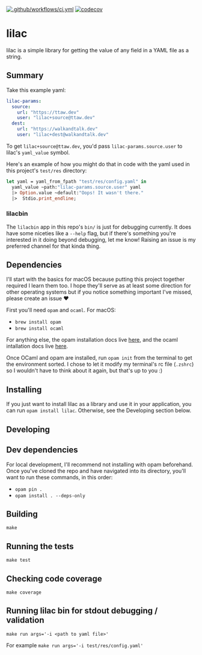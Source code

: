 [![.github/workflows/ci.yml](https://github.com/shnewto/lilac/workflows/.github/workflows/ci.yml/badge.svg)](https://github.com/shnewto/lilac/actions)
[![codecov](https://codecov.io/gh/shnewto/lilac/branch/main/graph/badge.svg?token=0OUYOWVMOL)](https://codecov.io/gh/shnewto/lilac)

# lilac

lilac is a simple library for getting the value of any field in a YAML file as a string.

## Summary

Take this example yaml:

```yaml
lilac-params:
  source:
    url: "https://ttaw.dev"
    user: "lilac+source@ttaw.dev"
  dest:
    url: "https://walkandtalk.dev"
    user: "lilac+dest@walkandtalk.dev"
```

To get `lilac+source@ttaw.dev`, you'd pass `lilac-params.source.user` to lilac's `yaml_value` symbol.

Here's an example of how you might do that in code with the yaml used in this project's `test/res` directory:

```ocaml
let yaml = yaml_from_fpath "test/res/config.yaml" in
  yaml_value ~path:"lilac-params.source.user" yaml 
  |> Option.value ~default:"Oops! It wasn't there." 
  |>  Stdio.print_endline;
```

### lilacbin
The `lilacbin` app in this repo's `bin/` is just for debugging currently. It does have some niceties like a `--help` flag, but if there's something you're interested in it doing beyond debugging, let me know! Raising an issue is my preferred channel for that kinda thing.

## Dependencies

I'll start with the basics for macOS because putting this project together required I learn them too. I hope they'll
serve as at least some direction for other operating systems but if you notice something important I've missed,
please create an issue :heart:

First you'll need `opam` and `ocaml`. For macOS:

- `brew install opam`
- `brew install ocaml`

For anything else, the opam installation docs live [here](https://opam.ocaml.org/doc/Install.html),
and the ocaml intallation docs live [here](https://ocaml.org/docs/install.html).

Once OCaml and opam are installed, run `opam init` from the terminal to get the environment sorted. I chose to
let it modify my terminal's rc file (`.zshrc`) so I wouldn't have to think about it again, but that's up to you :)
## Installing

If you just want to install lilac as a library and use it in your application, you can run `opam install lilac`.
Otherwise, see the Developing section below.

## Developing
## Dev dependencies

For local development, I'll recommend not installing with opam beforehand. Once you've cloned the repo and have navigated into its directory, you'll want to run these commands, in this order:

- `opam pin .`
- `opam install . --deps-only`

## Building

`make`

## Running the tests

`make test`

## Checking code coverage

`make coverage`

## Running lilac bin for stdout debugging / validation

`make run args='-i <path to yaml file>'`

For example `make run args='-i test/res/config.yaml'`
